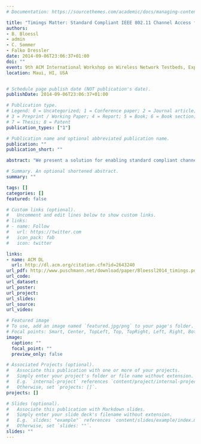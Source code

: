 ```yaml
---
# Documentation: https://sourcethemes.com/academic/docs/managing-content/

title: "Timings Matter: Standard Compliant IEEE 802.11 Channel Access for a Fully Software-based SDR Architecture"
authors:
- B. Bloessl
- admin
- C. Sommer
- Falko Dressler
date: 2014-09-06T23:06:37+01:00
doi: ""
event: 9th ACM International Workshop on Wireless Network Testbeds, Experimental evaluation and Characterization (WiNTECH 2014)
location: Maui, HI, USA


# Schedule page publish date (NOT publication's date).
publishDate: 2014-09-06T23:06:37+01:00

# Publication type.
# Legend: 0 = Uncategorized; 1 = Conference paper; 2 = Journal article;
# 3 = Preprint / Working Paper; 4 = Report; 5 = Book; 6 = Book section;
# 7 = Thesis; 8 = Patent
publication_types: ["1"]

# Publication name and optional abbreviated publication name.
publication: ""
publication_short: ""

abstract: "We present a solution for enabling standard compliant channel access for a fully software-based Software Defined Radio (SDR) architecture. With the availability of a GNU Radio implementation of an Orthogonal Frequency Division Multiplexing (OFDM) transceiver, there is substantial demand for standard compliant channel access. It has been shown that implementation of CSMA on a host PC is infeasible due to system-inherent delays. The common approach is to fully implement the protocol stack on the FPGA, which makes further updates or modifications to the protocols a complex and time consuming task. We take another approach and investigate the feasibility of a fully software-based solution and show that standard compliant broadcast transmissions are possible with marginal modifications of the FPGA. We envision the use of our system for example in the vehicular networking domain, where broadcast is the main communication paradigm. We show that our SDR solution exactly complies with the IEEE 802.11 Distributed Coordination Function (DCF) as well as Enhanced Distributed Channel Access (EDCA) timings. We were even able to identify shortcomings of commercial systems and prototypes."  

# Summary. An optional shortened abstract.
summary: ""

tags: []
categories: []
featured: false

# Custom links (optional).
#   Uncomment and edit lines below to show custom links.
# links:
# - name: Follow
#   url: https://twitter.com
#   icon_pack: fab
#   icon: twitter

links:
- name: ACM DL
  url: http://dl.acm.org/citation.cfm?id=2643240
url_pdf: http://www.puschmann.net/download/paper/Bloessl2014_timings.pdf
url_code:
url_dataset:
url_poster:
url_project:
url_slides:
url_source:
url_video:

# Featured image
# To use, add an image named `featured.jpg/png` to your page's folder. 
# Focal points: Smart, Center, TopLeft, Top, TopRight, Left, Right, BottomLeft, Bottom, BottomRight.
image:
  caption: ""
  focal_point: ""
  preview_only: false

# Associated Projects (optional).
#   Associate this publication with one or more of your projects.
#   Simply enter your project's folder or file name without extension.
#   E.g. `internal-project` references `content/project/internal-project/index.md`.
#   Otherwise, set `projects: []`.
projects: []

# Slides (optional).
#   Associate this publication with Markdown slides.
#   Simply enter your slide deck's filename without extension.
#   E.g. `slides: "example"` references `content/slides/example/index.md`.
#   Otherwise, set `slides: ""`.
slides: ""
---
```

